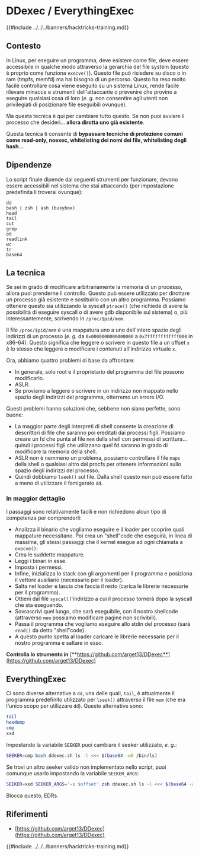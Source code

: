 # DDexec / EverythingExec

{{#include ../../../banners/hacktricks-training.md}}

## Contesto

In Linux, per eseguire un programma, deve esistere come file, deve essere accessibile in qualche modo attraverso la gerarchia del file system (questo è proprio come funziona `execve()`). Questo file può risiedere su disco o in ram (tmpfs, memfd) ma hai bisogno di un percorso. Questo ha reso molto facile controllare cosa viene eseguito su un sistema Linux, rende facile rilevare minacce e strumenti dell'attaccante o prevenire che provino a eseguire qualsiasi cosa di loro (_e. g._ non consentire agli utenti non privilegiati di posizionare file eseguibili ovunque).

Ma questa tecnica è qui per cambiare tutto questo. Se non puoi avviare il processo che desideri... **allora dirotta uno già esistente**.

Questa tecnica ti consente di **bypassare tecniche di protezione comuni come read-only, noexec, whitelisting dei nomi dei file, whitelisting degli hash...**

## Dipendenze

Lo script finale dipende dai seguenti strumenti per funzionare, devono essere accessibili nel sistema che stai attaccando (per impostazione predefinita li troverai ovunque):
```
dd
bash | zsh | ash (busybox)
head
tail
cut
grep
od
readlink
wc
tr
base64
```
## La tecnica

Se sei in grado di modificare arbitrariamente la memoria di un processo, allora puoi prenderne il controllo. Questo può essere utilizzato per dirottare un processo già esistente e sostituirlo con un altro programma. Possiamo ottenere questo sia utilizzando la syscall `ptrace()` (che richiede di avere la possibilità di eseguire syscall o di avere gdb disponibile sul sistema) o, più interessantemente, scrivendo in `/proc/$pid/mem`.

Il file `/proc/$pid/mem` è una mappatura uno a uno dell'intero spazio degli indirizzi di un processo (_e. g._ da `0x0000000000000000` a `0x7ffffffffffff000` in x86-64). Questo significa che leggere o scrivere in questo file a un offset `x` è lo stesso che leggere o modificare i contenuti all'indirizzo virtuale `x`.

Ora, abbiamo quattro problemi di base da affrontare:

- In generale, solo root e il proprietario del programma del file possono modificarlo.
- ASLR.
- Se proviamo a leggere o scrivere in un indirizzo non mappato nello spazio degli indirizzi del programma, otterremo un errore I/O.

Questi problemi hanno soluzioni che, sebbene non siano perfette, sono buone:

- La maggior parte degli interpreti di shell consente la creazione di descrittori di file che saranno poi ereditati dai processi figli. Possiamo creare un fd che punta al file `mem` della shell con permessi di scrittura... quindi i processi figli che utilizzano quel fd saranno in grado di modificare la memoria della shell.
- ASLR non è nemmeno un problema, possiamo controllare il file `maps` della shell o qualsiasi altro dal procfs per ottenere informazioni sullo spazio degli indirizzi del processo.
- Quindi dobbiamo `lseek()` sul file. Dalla shell questo non può essere fatto a meno di utilizzare il famigerato `dd`.

### In maggior dettaglio

I passaggi sono relativamente facili e non richiedono alcun tipo di competenza per comprenderli:

- Analizza il binario che vogliamo eseguire e il loader per scoprire quali mappature necessitano. Poi crea un "shell"code che eseguirà, in linea di massima, gli stessi passaggi che il kernel esegue ad ogni chiamata a `execve()`:
- Crea le suddette mappature.
- Leggi i binari in esse.
- Imposta i permessi.
- Infine, inizializza lo stack con gli argomenti per il programma e posiziona il vettore ausiliario (necessario per il loader).
- Salta nel loader e lascia che faccia il resto (carica le librerie necessarie per il programma).
- Ottieni dal file `syscall` l'indirizzo a cui il processo tornerà dopo la syscall che sta eseguendo.
- Sovrascrivi quel luogo, che sarà eseguibile, con il nostro shellcode (attraverso `mem` possiamo modificare pagine non scrivibili).
- Passa il programma che vogliamo eseguire allo stdin del processo (sarà `read()` da detto "shell"code).
- A questo punto spetta al loader caricare le librerie necessarie per il nostro programma e saltare in esso.

**Controlla lo strumento in** [**https://github.com/arget13/DDexec**](https://github.com/arget13/DDexec)

## EverythingExec

Ci sono diverse alternative a `dd`, una delle quali, `tail`, è attualmente il programma predefinito utilizzato per `lseek()` attraverso il file `mem` (che era l'unico scopo per utilizzare `dd`). Queste alternative sono:
```bash
tail
hexdump
cmp
xxd
```
Impostando la variabile `SEEKER` puoi cambiare il seeker utilizzato, _e. g._:
```bash
SEEKER=cmp bash ddexec.sh ls -l <<< $(base64 -w0 /bin/ls)
```
Se trovi un altro seeker valido non implementato nello script, puoi comunque usarlo impostando la variabile `SEEKER_ARGS`:
```bash
SEEKER=xxd SEEKER_ARGS='-s $offset' zsh ddexec.sh ls -l <<< $(base64 -w0 /bin/ls)
```
Blocca questo, EDRs.

## Riferimenti

- [https://github.com/arget13/DDexec](https://github.com/arget13/DDexec)

{{#include ../../../banners/hacktricks-training.md}}
